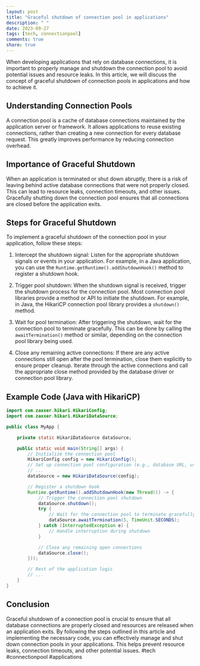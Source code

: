 ```yaml
---
layout: post
title: "Graceful shutdown of connection pool in applications"
description: " "
date: 2023-09-27
tags: [tech, connectionpool]
comments: true
share: true
---
```


When developing applications that rely on database connections, it is important to properly manage and shutdown the connection pool to avoid potential issues and resource leaks. In this article, we will discuss the concept of graceful shutdown of connection pools in applications and how to achieve it.

## Understanding Connection Pools

A connection pool is a cache of database connections maintained by the application server or framework. It allows applications to reuse existing connections, rather than creating a new connection for every database request. This greatly improves performance by reducing connection overhead.

## Importance of Graceful Shutdown

When an application is terminated or shut down abruptly, there is a risk of leaving behind active database connections that were not properly closed. This can lead to resource leaks, connection timeouts, and other issues. Gracefully shutting down the connection pool ensures that all connections are closed before the application exits.

## Steps for Graceful Shutdown

To implement a graceful shutdown of the connection pool in your application, follow these steps:

1. Intercept the shutdown signal: Listen for the appropriate shutdown signals or events in your application. For example, in a Java application, you can use the `Runtime.getRuntime().addShutdownHook()` method to register a shutdown hook.

2. Trigger pool shutdown: When the shutdown signal is received, trigger the shutdown process for the connection pool. Most connection pool libraries provide a method or API to initiate the shutdown. For example, in Java, the HikariCP connection pool library provides a `shutdown()` method.

3. Wait for pool termination: After triggering the shutdown, wait for the connection pool to terminate gracefully. This can be done by calling the `awaitTermination()` method or similar, depending on the connection pool library being used.

4. Close any remaining active connections: If there are any active connections still open after the pool termination, close them explicitly to ensure proper cleanup. Iterate through the active connections and call the appropriate close method provided by the database driver or connection pool library.

## Example Code (Java with HikariCP)

```java
import com.zaxxer.hikari.HikariConfig;
import com.zaxxer.hikari.HikariDataSource;

public class MyApp {

    private static HikariDataSource dataSource;

    public static void main(String[] args) {
        // Initialize the connection pool
        HikariConfig config = new HikariConfig();
        // Set up connection pool configuration (e.g., database URL, username, password)
        // ...
        dataSource = new HikariDataSource(config);

        // Register a shutdown hook
        Runtime.getRuntime().addShutdownHook(new Thread(() -> {
            // Trigger the connection pool shutdown
            dataSource.shutdown();
            try {
                // Wait for the connection pool to terminate gracefully
                dataSource.awaitTermination(5, TimeUnit.SECONDS);
            } catch (InterruptedException e) {
                // Handle interruption during shutdown
            }

            // Close any remaining open connections
            dataSource.close();
        }));

        // Rest of the application logic
        // ...
    }
}
```

## Conclusion

Graceful shutdown of a connection pool is crucial to ensure that all database connections are properly closed and resources are released when an application exits. By following the steps outlined in this article and implementing the necessary code, you can effectively manage and shut down connection pools in your applications. This helps prevent resource leaks, connection timeouts, and other potential issues. #tech #connectionpool #applications